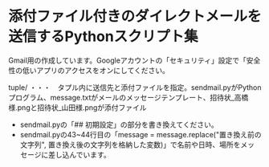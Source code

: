 # 添付ファイル付きのダイレクトメールを送信するPythonスクリプト集

Gmail用の作成しています。Googleアカウントの「セキュリティ」設定で「安全性の低いアプリのアクセスをオンにしてください。

tuple/ ・・・　タプル内に送信先と添付ファイルを指定。sendmail.pyがPythonプログラム、message.txtがメールのメッセージテンプレート、招待状_高橋様.pngと招待状_山田様.pngが添付ファイル
- sendmail.pyの「## 初期設定」の部分を書き換えてください。
- sendmail.pyの43~44行目の「message = message.replace("置き換え前の文字列", 置き換え後の文字列を格納した変数)」で名前や日時、場所をメッセージに差し込んでいます。
